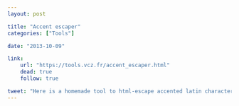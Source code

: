 ```yaml
---
layout: post

title: "Accent escaper"
categories: ["Tools"]

date: "2013-10-09"

link:
    url: "https://tools.vcz.fr/accent_escaper.html"
    dead: true
    follow: true

tweet: "Here is a homemade tool to html-escape accented latin characters."
---
```

